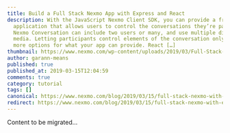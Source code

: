 ```yaml
---
title: Build a Full Stack Nexmo App with Express and React
description: With the JavaScript Nexmo Client SDK, you can provide a front-end
  application that allows users to control the conversations they’re part of. A
  Nexmo Conversation can include two users or many, and use multiple different
  media. Letting participants control elements of the conversation only opens up
  more options for what your app can provide. React […]
thumbnail: https://www.nexmo.com/wp-content/uploads/2019/03/Full-Stack-Nexmo-App-with-Express-and-React.png
author: garann-means
published: true
published_at: 2019-03-15T12:04:59
comments: true
category: tutorial
tags: []
canonical: https://www.nexmo.com/blog/2019/03/15/full-stack-nexmo-with-express-react-dr
redirect: https://www.nexmo.com/blog/2019/03/15/full-stack-nexmo-with-express-react-dr
---
```

Content to be migrated...
